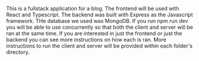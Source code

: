 This is a fullstack application for a blog.
The frontend will be used with React and Typescript.
The backend was built with Express as the Javascript framework. 
THe database we used was MongoDB.
If you run npm run dev you will be able to use concurrently so that both the client and server will be ran at the same time. 
If you are interested in just the frontend or just the backend you can see more instructions on how each is ran.
More instructions to run the client and server will be provided within each folder's directory.
